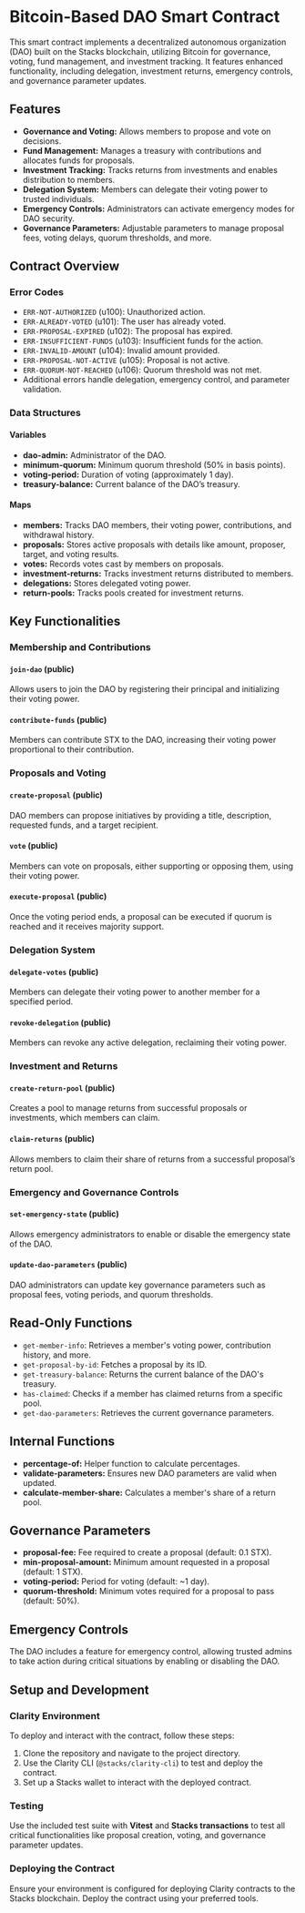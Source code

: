 # Bitcoin-Based DAO Smart Contract

This smart contract implements a decentralized autonomous organization (DAO) built on the Stacks blockchain, utilizing Bitcoin for governance, voting, fund management, and investment tracking. It features enhanced functionality, including delegation, investment returns, emergency controls, and governance parameter updates.

## Features

- **Governance and Voting:** Allows members to propose and vote on decisions.
- **Fund Management:** Manages a treasury with contributions and allocates funds for proposals.
- **Investment Tracking:** Tracks returns from investments and enables distribution to members.
- **Delegation System:** Members can delegate their voting power to trusted individuals.
- **Emergency Controls:** Administrators can activate emergency modes for DAO security.
- **Governance Parameters:** Adjustable parameters to manage proposal fees, voting delays, quorum thresholds, and more.

## Contract Overview

### Error Codes
- `ERR-NOT-AUTHORIZED` (u100): Unauthorized action.
- `ERR-ALREADY-VOTED` (u101): The user has already voted.
- `ERR-PROPOSAL-EXPIRED` (u102): The proposal has expired.
- `ERR-INSUFFICIENT-FUNDS` (u103): Insufficient funds for the action.
- `ERR-INVALID-AMOUNT` (u104): Invalid amount provided.
- `ERR-PROPOSAL-NOT-ACTIVE` (u105): Proposal is not active.
- `ERR-QUORUM-NOT-REACHED` (u106): Quorum threshold was not met.
- Additional errors handle delegation, emergency control, and parameter validation.

### Data Structures

#### Variables
- **dao-admin:** Administrator of the DAO.
- **minimum-quorum:** Minimum quorum threshold (50% in basis points).
- **voting-period:** Duration of voting (approximately 1 day).
- **treasury-balance:** Current balance of the DAO’s treasury.

#### Maps
- **members:** Tracks DAO members, their voting power, contributions, and withdrawal history.
- **proposals:** Stores active proposals with details like amount, proposer, target, and voting results.
- **votes:** Records votes cast by members on proposals.
- **investment-returns:** Tracks investment returns distributed to members.
- **delegations:** Stores delegated voting power.
- **return-pools:** Tracks pools created for investment returns.

## Key Functionalities

### Membership and Contributions

#### `join-dao` (public)
Allows users to join the DAO by registering their principal and initializing their voting power.

#### `contribute-funds` (public)
Members can contribute STX to the DAO, increasing their voting power proportional to their contribution.

### Proposals and Voting

#### `create-proposal` (public)
DAO members can propose initiatives by providing a title, description, requested funds, and a target recipient.

#### `vote` (public)
Members can vote on proposals, either supporting or opposing them, using their voting power.

#### `execute-proposal` (public)
Once the voting period ends, a proposal can be executed if quorum is reached and it receives majority support.

### Delegation System

#### `delegate-votes` (public)
Members can delegate their voting power to another member for a specified period.

#### `revoke-delegation` (public)
Members can revoke any active delegation, reclaiming their voting power.

### Investment and Returns

#### `create-return-pool` (public)
Creates a pool to manage returns from successful proposals or investments, which members can claim.

#### `claim-returns` (public)
Allows members to claim their share of returns from a successful proposal’s return pool.

### Emergency and Governance Controls

#### `set-emergency-state` (public)
Allows emergency administrators to enable or disable the emergency state of the DAO.

#### `update-dao-parameters` (public)
DAO administrators can update key governance parameters such as proposal fees, voting periods, and quorum thresholds.

## Read-Only Functions

- `get-member-info`: Retrieves a member's voting power, contribution history, and more.
- `get-proposal-by-id`: Fetches a proposal by its ID.
- `get-treasury-balance`: Returns the current balance of the DAO's treasury.
- `has-claimed`: Checks if a member has claimed returns from a specific pool.
- `get-dao-parameters`: Retrieves the current governance parameters.

## Internal Functions

- **percentage-of:** Helper function to calculate percentages.
- **validate-parameters:** Ensures new DAO parameters are valid when updated.
- **calculate-member-share:** Calculates a member's share of a return pool.

## Governance Parameters

- **proposal-fee:** Fee required to create a proposal (default: 0.1 STX).
- **min-proposal-amount:** Minimum amount requested in a proposal (default: 1 STX).
- **voting-period:** Period for voting (default: ~1 day).
- **quorum-threshold:** Minimum votes required for a proposal to pass (default: 50%).

## Emergency Controls

The DAO includes a feature for emergency control, allowing trusted admins to take action during critical situations by enabling or disabling the DAO.

## Setup and Development

### Clarity Environment

To deploy and interact with the contract, follow these steps:

1. Clone the repository and navigate to the project directory.
2. Use the Clarity CLI (`@stacks/clarity-cli`) to test and deploy the contract.
3. Set up a Stacks wallet to interact with the deployed contract.

### Testing

Use the included test suite with **Vitest** and **Stacks transactions** to test all critical functionalities like proposal creation, voting, and governance parameter updates.

### Deploying the Contract

Ensure your environment is configured for deploying Clarity contracts to the Stacks blockchain. Deploy the contract using your preferred tools.